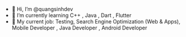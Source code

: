- 👋 Hi, I’m @quangsinhdev
- 🌱 I’m currently learning C++ , Java , Dart , Flutter
- 💞️ My current job: Testing, Search Engine Optimization (Web & Apps), Mobile Developer , Java Developer , Android Developer


<!---
quangsinhdev/quangsinhdev is a ✨ special ✨
https://www.facebook.com/quangsinhpark/
Instagram: _quangsinh
--->
